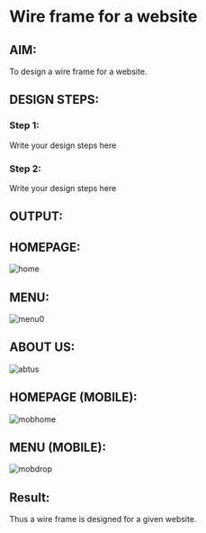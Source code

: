 # Wire frame for a website

## AIM:
To design a wire frame for a website.

## DESIGN STEPS:

### Step 1:
Write your design steps here 

### Step 2:
Write your design steps here

## OUTPUT:

## HOMEPAGE:

![home](https://user-images.githubusercontent.com/93860256/153624263-794354b9-9f7a-4d0d-94b5-4a9351a73f6b.jpg)

## MENU:

![menu](https://user-images.githubusercontent.com/93860256/153624350-0142d421-dc4b-4cb2-ba97-2407a37dfe57.jpg)0

## ABOUT US:

![abtus](https://user-images.githubusercontent.com/93860256/153624529-cf86b9e5-f5ba-49d0-a843-f00e0844aae9.jpg)

## HOMEPAGE (MOBILE):

![mobhome](https://user-images.githubusercontent.com/93860256/153624616-09cf49b2-1fb6-4789-a31f-d9c2625ce4c2.jpg)

## MENU (MOBILE):

![mobdrop](https://user-images.githubusercontent.com/93860256/153624692-b25accbc-1974-4de4-9b01-90924eaaee89.jpg)


## Result:
Thus a wire frame is designed for a given website.
